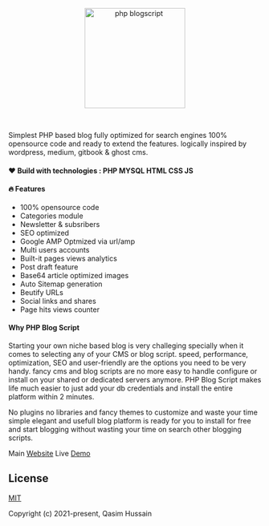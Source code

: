 <p align="center"><a href="http://phpblogscript.com" target="_blank" rel="noopener noreferrer"><img width="200" src="http://phpblogscript.com/blog/uploads/global/logo.png" alt="php blogscript"></a></p>

<br>

Simplest PHP based blog fully optimized for search engines 100% opensource code and ready to extend the features. logically inspired by wordpress, medium, gitbook & ghost cms. 

#### ❤️ Build with technologies : PHP MYSQL HTML CSS JS
#### 🔥 Features 
- 100% opensource code 
- Categories module 
- Newsletter & subsribers 
- SEO optimized 
- Google AMP Optmized via url/amp
- Multi users accounts
- Built-it pages views analytics
- Post draft feature
- Base64 article optimized images
- Auto Sitemap generation 
- Beutify URLs
- Social links and shares 
- Page hits views counter  

#### Why PHP Blog Script
Starting your own niche based blog is very challeging specially when it comes to selecting any of your CMS or blog script. speed, performance, optimization, SEO and user-friendly are the options you need to be very handy. fancy cms and blog scripts are no more easy to handle configure or install on your shared or dedicated servers anymore. PHP Blog Script makes life much easier to just add your db credentials and install the entire platform within 2 minutes. 

No plugins no libraries and fancy themes to customize and waste your time simple elegant and usefull blog platform is ready for you to install for free and start blogging without wasting your time on search other blogging scripts. 

Main [Website](http://phpblogscript.com/)
Live [Demo](http://phpblogscript.com/demo)

## License

[MIT](https://opensource.org/licenses/MIT)

Copyright (c) 2021-present, Qasim Hussain
